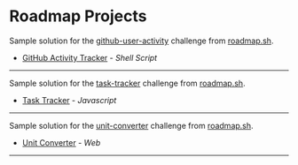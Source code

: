 # Roadmap Projects
Sample solution for the [github-user-activity](https://roadmap.sh/projects/github-user-activity) challenge from [roadmap.sh](https://roadmap.sh/).
- [GitHub Activity Tracker](https://github.com/Aj-Seven/roadmap-projects/tree/master/github-user-activity) - *Shell Script*
---
Sample solution for the [task-tracker](https://roadmap.sh/projects/task-tracker) challenge from [roadmap.sh](https://roadmap.sh/).
- [Task Tracker](https://github.com/Aj-Seven/roadmap-projects/tree/master/task-tracker) - *Javascript*
---
Sample solution for the [unit-converter](https://roadmap.sh/projects/unit-converter) challenge from [roadmap.sh](https://roadmap.sh/).
- [Unit Converter](https://github.com/Aj-Seven/roadmap-projects/tree/master/unit-conversion) - *Web*
---
